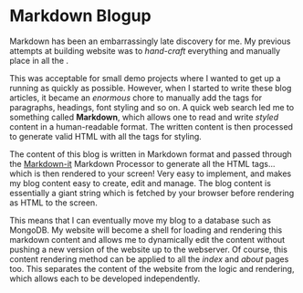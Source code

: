 # Markdown Blogup

Markdown has been an embarrassingly late discovery for me. My previous attempts at building website was to *hand-craft* everything and manually place in all the **<tags/>**.

This was acceptable for small demo projects where I wanted to get up a running as quickly as possible. However, when I started to write these blog articles, it became an *enormous* chore to manually add the tags for paragraphs, headings, font styling and so on. A quick web search led me to something called **Markdown**, which allows one to read and write *styled* content in a human-readable format. The written content is then processed to generate valid HTML with all the tags for styling.

The content of this blog is written in Markdown format and passed through the [Markdown-it](https://markdown-it.github.io/) Markdown Processor to generate all the HTML tags... which is then rendered to your screen! Very easy to implement, and makes my blog content easy to create, edit and manage. The blog content is essentially a giant string which is fetched by your browser before rendering as HTML to the screen.

This means that I can eventually move my blog to a database such as MongoDB. My website will become a shell for loading and rendering this markdown content and allows me to dynamically edit the content without pushing a new version of the website up to the webserver. Of course, this content rendering method can be applied to all the *index* and *about* pages too. This separates the content of the website from the logic and rendering, which allows each to be developed independently. 